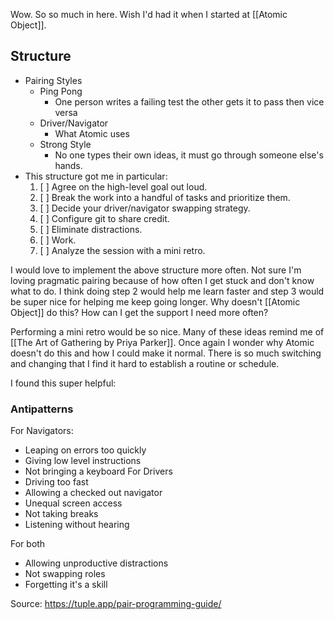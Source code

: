 Wow. So so much in here. Wish I'd had it when I started at [[Atomic Object]]. 

## Structure
- Pairing Styles
	- Ping Pong
		- One person writes a failing test the other gets it to pass then vice versa
	- Driver/Navigator
		- What Atomic uses
	- Strong Style
		- No one types their own ideas, it must go through someone else's hands. 
- This structure got me in particular:
	1.  \[ \] Agree on the high-level goal out loud.
	2.  \[ \] Break the work into a handful of tasks and prioritize them.
	3.  \[ \] Decide your driver/navigator swapping strategy.
	4.  \[ \] Configure git to share credit.
	5.  \[ \] Eliminate distractions.
	6.  \[ \] Work.
	7.  \[ \] Analyze the session with a mini retro.

I would love to implement the above structure more often. Not sure I'm loving pragmatic pairing because of how often I get stuck and don't know what to do. I think doing step 2 would help me learn faster and step 3 would be super nice for helping me keep going longer. Why doesn't [[Atomic Object]] do this? How can I get the support I need more often? 

Performing a mini retro would be so nice. Many of these ideas remind me of [[The Art of Gathering by Priya Parker]]. Once again I wonder why Atomic doesn't do this and how I could make it normal. There is so much switching and changing that I find it hard to establish a routine or schedule. 

I found this super helpful: 

### Antipatterns
For Navigators:
- Leaping on errors too quickly
- Giving low level instructions
- Not bringing a keyboard
For Drivers
- Driving too fast
- Allowing a checked out navigator
- Unequal screen access
- Not taking breaks
- Listening without hearing

For both
- Allowing unproductive distractions
- Not swapping roles
- Forgetting it's a skill

Source: https://tuple.app/pair-programming-guide/